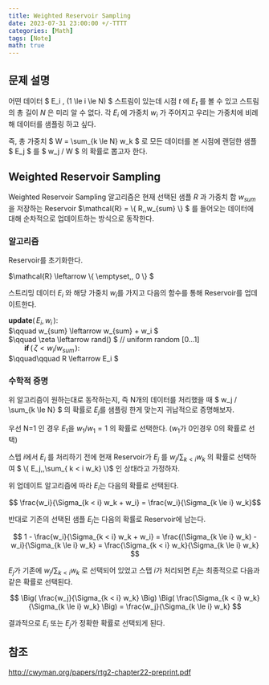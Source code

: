 ```yaml
---
title: Weighted Reservoir Sampling
date: 2023-07-31 23:00:00 +/-TTTT
categories: [Math]
tags: [Note]  
math: true
---
```


## 문제 설명

어떤 데이터 $ E_i \, (1 \le i \le N) $ 스트림이 있는데 시점 $t$ 에 $E_t$ 를 볼 수 있고 스트림의 총 길이 $N$ 은 미리 알 수 없다. 각 $E_i$ 에 가중치 $w_i$ 가 주어지고 우리는 가중치에 비례해 데이터를 샘플링 하고 싶다.

즉, 총 가중치 $ W = \sum_{k \le N} w_k $ 로 모든 데이터를 본 시점에 랜덤한 샘플 $ E_j $ 를 $ w_j / W $ 의 확률로 뽑고자 한다.

## Weighted Reservoir Sampling

Weighted Reservoir Sampling 알고리즘은 현재 선택된 샘플 $R$ 과 가중치 합 $w_{sum}$ 을 저장하는 Reservoir $\mathcal{R} = \\{ R,\,w_{sum} \\} $ 를 들어오는 데이터에 대해 순차적으로 업데이트하는 방식으로 동작한다.


### 알고리즘

Reservoir를 초기화한다.

$\mathcal{R} \leftarrow \\{ \emptyset,\, 0 \\} $

스트리밍 데이터 $E_i$ 와 해당 가중치 $w_i$를 가지고 다음의 함수를 통해 Reservoir를 업데이트한다.

$\textbf{update}(\,E_i,\,w_i\,):$  
$\qquad w_{sum} \leftarrow  w_{sum} + w_i $  
$\qquad \zeta \leftarrow rand() $  // $\text{uniform random [0...1]}$  
$\qquad \textbf{if}\, (\, \zeta < w_i / w_{sum\,} ):$  
$\qquad\qquad R \leftarrow E_i $  

### 수학적 증명

위 알고리즘이 원하는대로 동작하는지, 즉 N개의 데이터를 처리했을 때 $ w_j / \sum_{k \le N} $ 의 확률로 $E_j$를 샘플링 한게 맞는지 귀납적으로 증명해보자.

우선 N=1 인 경우 $E_1$을 $w_1/w_1 = 1$ 의 확률로 선택한다. ($w_1$가 0인경우 0의 확률로 선택)

스텝 $i$에서 $E_i$ 를 처리하기 전에 현재 Reservoir가 $E_j$ 를 $w_j / \sum_{k < i} w_k$ 의 확률로 선택하여 $ \\{ E_j,\,\sum_{ k < i w_k} \\}$ 인 상태라고 가정하자.

위 업데이트 알고리즘에 따라 $E_i$는 다음의 확률로 선택된다.

$$ \frac{w_i}{\Sigma_{k < i} w_k + w_i} = \frac{w_i}{\Sigma_{k \le i} w_k}$$

반대로 기존의 선택된 샘플 $E_j$는 다음의 확률로 Reservoir에 남는다.

$$ 1 - \frac{w_i}{\Sigma_{k < i} w_k + w_i} = \frac{(\Sigma_{k \le i} w_k) - w_i}{\Sigma_{k \le i} w_k} = \frac{\Sigma_{k < i} w_k}{\Sigma_{k \le i} w_k} $$ 

$E_j$가 기존에 $w_j / \sum_{k < i} w_k$ 로 선택되어 있었고 스탭 $i$가 처리되면 $E_j$는 최종적으로 다음과 같은 확률로 선택된다.  

$$ \Big( \frac{w_j}{\Sigma_{k < i} w_k} \Big) \Big( \frac{\Sigma_{k < i} w_k}{\Sigma_{k \le i} w_k} \Big) = \frac{w_j}{\Sigma_{k \le i} w_k} $$

결과적으로 $E_i$ 또는 $E_j$가 정확한 확률로 선택되게 된다.

## 참조

<http://cwyman.org/papers/rtg2-chapter22-preprint.pdf>  


